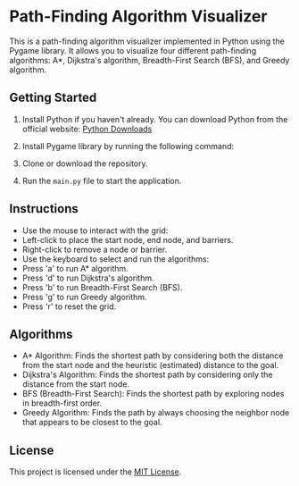 # Path-Finding Algorithm Visualizer

This is a path-finding algorithm visualizer implemented in Python using the Pygame library. It allows you to visualize four different path-finding algorithms: A*, Dijkstra's algorithm, Breadth-First Search (BFS), and Greedy algorithm.

## Getting Started

1. Install Python if you haven't already. You can download Python from the official website: [Python Downloads](https://www.python.org/downloads/)

2. Install Pygame library by running the following command:


3. Clone or download the repository.

4. Run the `main.py` file to start the application.

## Instructions

- Use the mouse to interact with the grid:
- Left-click to place the start node, end node, and barriers.
- Right-click to remove a node or barrier.
- Use the keyboard to select and run the algorithms:
- Press 'a' to run A* algorithm.
- Press 'd' to run Dijkstra's algorithm.
- Press 'b' to run Breadth-First Search (BFS).
- Press 'g' to run Greedy algorithm.
- Press 'r' to reset the grid.

## Algorithms

- A* Algorithm: Finds the shortest path by considering both the distance from the start node and the heuristic (estimated) distance to the goal.
- Dijkstra's Algorithm: Finds the shortest path by considering only the distance from the start node.
- BFS (Breadth-First Search): Finds the shortest path by exploring nodes in breadth-first order.
- Greedy Algorithm: Finds the path by always choosing the neighbor node that appears to be closest to the goal.

## License

This project is licensed under the [MIT License](LICENSE).

